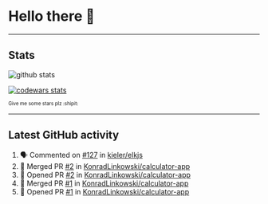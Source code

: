 # Hello there 👋

---

## Stats
![github stats][github stats]

[![codewars stats][codewars stats]][codewars url]

<sub><sub>Give me some stars plz :shipit:</sub></sub>

---

## Latest GitHub activity
<!--START_SECTION:activity-->
1. 🗣 Commented on [#127](https://github.com/kieler/elkjs/issues/127) in [kieler/elkjs](https://github.com/kieler/elkjs)
2. 🎉 Merged PR [#2](https://github.com/KonradLinkowski/calculator-app/pull/2) in [KonradLinkowski/calculator-app](https://github.com/KonradLinkowski/calculator-app)
3. 💪 Opened PR [#2](https://github.com/KonradLinkowski/calculator-app/pull/2) in [KonradLinkowski/calculator-app](https://github.com/KonradLinkowski/calculator-app)
4. 🎉 Merged PR [#1](https://github.com/KonradLinkowski/calculator-app/pull/1) in [KonradLinkowski/calculator-app](https://github.com/KonradLinkowski/calculator-app)
5. 💪 Opened PR [#1](https://github.com/KonradLinkowski/calculator-app/pull/1) in [KonradLinkowski/calculator-app](https://github.com/KonradLinkowski/calculator-app)
<!--END_SECTION:activity-->

[github stats]: https://github-readme-stats.vercel.app/api?username=KonradLinkowski&hide_title=true&show_icons=true&include_all_commits=true&count_private=true&disable_animations=true&theme=dark&hide_rank=true
[codewars stats]: https://codewars.com/users/KonradLinkowski/badges/large
[codewars url]: https://codewars.com/users/KonradLinkowski
